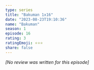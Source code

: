 ```yaml
---
type: series
title: "Bakuman 1x16"
date: "2023-08-23T19:10:36"
name: "Bakuman"
season: 1
episode: 16
rating: 3
ratingEmoji: ⭐️⭐️⭐️
share: false
---
```


*[No review was written for this episode]*
